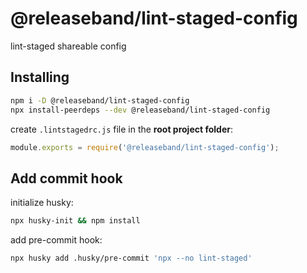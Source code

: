 # @releaseband/lint-staged-config

lint-staged shareable config

## Installing

```bash
npm i -D @releaseband/lint-staged-config
npx install-peerdeps --dev @releaseband/lint-staged-config
```

create `.lintstagedrc.js` file in the **root project folder**:

```js
module.exports = require('@releaseband/lint-staged-config');
```

## Add commit hook

initialize husky:

```bash
npx husky-init && npm install
```

add pre-commit hook:

```bash
npx husky add .husky/pre-commit 'npx --no lint-staged'
```
